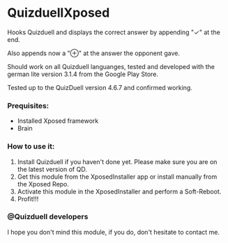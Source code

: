 # QuizduellXposed

Hooks Quizduell and displays the correct answer by appending "✓" at the end.

Also appends now a "⊕" at the answer the opponent gave.

Should work on all Quizduell languanges, tested and developed with the german lite version 3.1.4 from the Google Play Store.

Tested up to the QuizDuell version 4.6.7 and confirmed working.

### Prequisites:

- Installed Xposed framework
- Brain

### How to use it:

1. Install Quizduell if you haven't done yet. Please make sure you are on the latest version of QD.
2. Get this module from the XposedInstaller app or install manually from the Xposed Repo.
3. Activate this module in the XposedInstaller and perform a Soft-Reboot.
4. Profit!!!

### @Quizduell developers

I hope you don't mind this module, if you do, don't hesitate to contact me.
